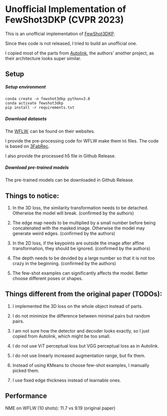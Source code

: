 # Unofficial Implementation of FewShot3DKP (CVPR 2023)

This is an unofficial implementation of [FewShot3DKP](https://arxiv.org/abs/2303.17216).

Since thes code is not released, I tried to build an unofficial one.

I copied most of the parts from [Autolink](https://github.com/xingzhehe/AutoLink-Self-supervised-Learning-of-Human-Skeletons-and-Object-Outlines-by-Linking-Keypoints), the authors' another project, as their architecture looks super similar.

## Setup

##### Setup environment

```
conda create -n fewshot3dkp python=3.8
conda activate fewshot3dkp
pip install -r requirements.txt
```

##### Download datasets

The [WFLW](https://wywu.github.io/projects/LAB/WFLW.html), can be found on their websites.

I provide the pre-processing code for WFLW make them `h5` files. The code is based on [3FabRec](https://github.com/browatbn2/3FabRec).

I also provide the processed h5 file in Github Release.

##### Download pre-trained models

The pre-trained models can be downloaded in Github Release.

## Things to notice:

1. In the 3D loss, the similarity transformation needs to be detached. Otherwise the model will break. (confirmed by the authors)
  
2. The edge map needs to be multiplied by a small number before being concatenated with the masked image. Otherwise the model may generate weird edges. (confirmed by the authors)
  
3. In the 2D loss, if the keypoints are outside the image after affine transformation, they should be ignored. (confirmed by the authors)

4. The depth needs to be devided by a large number so that it is not too crazy in the beginning. (confirmed by the authors)
  
5. The few-shot examples can significantly affects the model. Better choose different poses or shapes.
  

## Things different from the original paper (TODOs):

1. I implemented the 3D loss on the whole object instead of parts.
  
2. I do not minimize the difference between minimal pairs but random pairs.
  
3. I am not sure how the detector and decoder looks exactly, so I just copied from Autolink, which might be too small.
  
4. I do not use ViT perceptual loss but VGG perceptual loss as in Autolink.
  
5. I do not use linearly increased augmentation range, but fix them.
  
6. Instead of using KMeans to choose few-shot examples, I manually picked them.
  
7. I use fixed edge thickness instead of learnable ones.
  

## Performance

NME on WFLW (10 shots): 11.7 vs 9.19 (original paper)
